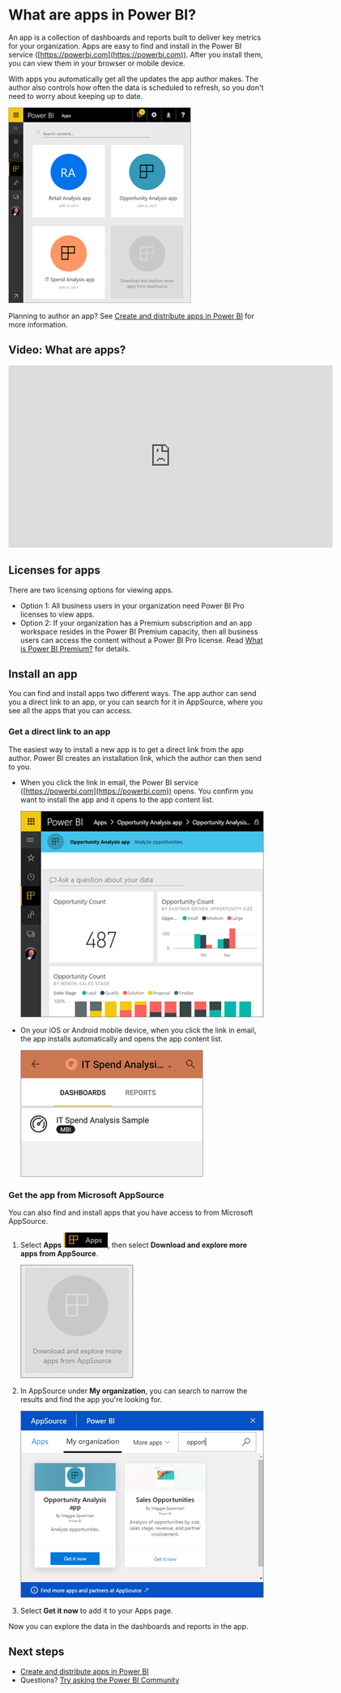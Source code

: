 <properties 
   pageTitle="What are apps in Power BI?"
   description="Apps are a collection of dashboards and reports purpose-built by your organization to deliver key metrics for faster data-driven decisions."
   services="powerbi" 
   documentationCenter="" 
   authors="maggiesMSFT" 
   manager="erikre" 
   editor=""
   tags=""
   qualityFocus="no"
   qualityDate=""/>
 
<tags
   ms.service="powerbi"
   ms.devlang="NA"
   ms.topic="article"
   ms.tgt_pltfrm="NA"
   ms.workload="powerbi"
   ms.date="05/25/2017"
   ms.author="maggies"/>

# What are apps in Power BI?

An app is a collection of dashboards and reports built to deliver key metrics for your organization. Apps are easy to find and install in the Power BI service ([https://powerbi.com](https://powerbi.com)). After you install them, you can view them in your browser or mobile device. 

With apps you automatically get all the updates the app author makes. The author also controls how often the data is scheduled to refresh, so you don't need to worry about keeping up to date.

![](media/powerbi-what-are-apps/power-bi-apps-home-360.png)

Planning to author an app? See [Create and distribute apps in Power BI](powerbi-service-create-apps.md) for more information.

## Video: What are apps?

<iframe width="640" height="360" src="https://www.youtube.com/embed/Ey5pyrr7Lk8?showinfo=0" frameborder="0" allowfullscreen></iframe>

## Licenses for apps

There are two licensing options for viewing apps.

* Option 1: All business users in your organization need Power BI Pro licenses to view apps. 
* Option 2: If your organization has a Premium subscription and an app workspace resides in the Power BI Premium capacity, then all business users can access the content without a Power BI Pro license. Read [What is Power BI Premium?](https://aka.ms/changethislink) for details.

## Install an app

You can find and install apps two different ways. The app author can send you a direct link to an app, or you can search for it in AppSource, where you see all the apps that you can access.

### Get a direct link to an app

The easiest way to install a new app is to get a direct link from the app author. Power BI creates an installation link, which the author can then send to you.

- When you click the link in email, the Power BI service ([https://powerbi.com](https://powerbi.com)) opens. You confirm you want to install the app and it opens to the app content list.

     ![](media/powerbi-what-are-apps/power-bi-app-landing-page-opportunity-480.png)

- On your iOS or Android mobile device, when you click the link in email, the app installs automatically and opens the app content list. 

     ![](media/powerbi-what-are-apps/power-bi-app-index-it-spend-360.png)

### Get the app from Microsoft AppSource

You can also find and install apps that you have access to from Microsoft AppSource. 

1. Select **Apps** ![](media/powerbi-what-are-apps/power-bi-apps-bar.png), then select **Download and explore more apps from AppSource**. 

     ![](media/powerbi-what-are-apps/power-bi-apps-download-from-appsource.png)

3. In AppSource under **My organization**, you can search to narrow the results and find the app you're looking for.

     ![](media/powerbi-what-are-apps/power-bi-appsource-my-org.png)

2. Select **Get it now** to add it to your Apps page. 

Now you can explore the data in the dashboards and reports in the app.

## Next steps
- [Create and distribute apps in Power BI](powerbi-service-create-apps.md)
- Questions? [Try asking the Power BI Community](http://community.powerbi.com/)
